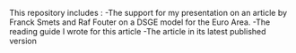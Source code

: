 This repository includes : 
-The support for my presentation on an article by Franck Smets and Raf Fouter on a DSGE model for the Euro Area.
-The reading guide I wrote for this article
-The article in its latest published version
